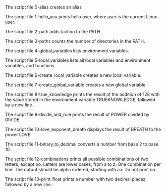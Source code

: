 The script file 0-alias   creates an alias

The script file 1-hello_you   prints hello user, where user is the current Linux user.

The script file 2-path   adds /action to the PATH.

The script file 3-paths   counts the number of directories in the PATH.

The script file 4-global_variables    lists environment variables.

The script file 5-local_variables   lists all local variables and environment variables, and functions.

The script file 6-create_local_variable     creates a new local variable.

The script file 7-create_global_variable     creates a new global variable

The script file 8-true_knowledge     prints the result of the addition of 128 with the value stored in the environment variable TRUEKNOWLEDGE, followed by a new line.

The script file 9-divide_and_rule    prints the result of POWER divided by DIVIDE.

The script file 10-love_exponent_breath   displays the result of BREATH to the power LOVE

The script file 11-binary_to_decimal     converts a number from base 2 to base 10.

The script file 12-combinations      prints all possible combinations of two letters, except oo. Letters are lower cases, from a to z. One combination per line. The output should be alpha ordered, starting with aa. Do not print oo.

The script file 13-print_float     prints a number with two decimal places, followed by a new line.
